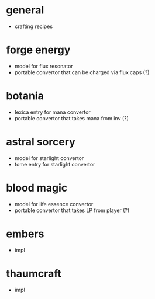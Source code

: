 # general
* crafting recipes

# forge energy
* model for flux resonator
* portable convertor that can be charged via flux caps (?)

# botania
* lexica entry for mana convertor
* portable convertor that takes mana from inv (?)

# astral sorcery
* model for starlight convertor
* tome entry for starlight convertor

# blood magic
* model for life essence convertor
* portable convertor that takes LP from player (?)

# embers
* impl

# thaumcraft
* impl
